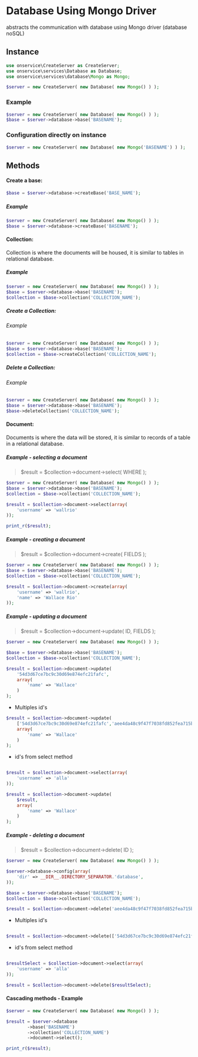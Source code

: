 # Database Using Mongo Driver
abstracts the communication with database using Mongo driver (database noSQL)

## Instance 


```php
use onservice\CreateServer as CreateServer;
use onservice\services\Database as Database;
use onservice\services\database\Mongo as Mongo;

$server = new CreateServer( new Database( new Mongo() ) );
```

### Example

```php
$server = new CreateServer( new Database( new Mongo() ) );
$base = $server->database->base('BASENAME');
```

### Configuration directly on instance

```php
$server = new CreateServer( new Database( new Mongo('BASENAME') ) );
```



## Methods


#### Create a base:

```php
$base = $server->database->createBase('BASE_NAME');
```

##### Example 

```php
$server = new CreateServer( new Database( new Mongo() ) );
$base = $server->database->createBase('BASENAME');					
```


#### Collection:
Collection is where the documents will be housed, it is similar to tables in relational database.

##### Example 

```php
$server = new CreateServer( new Database( new Mongo() ) );
$base = $server->database->base('BASENAME');					
$collection = $base->collection('COLLECTION_NAME');
```


##### Create a Collection:

###### Example 

```php
$server = new CreateServer( new Database( new Mongo() ) );
$base = $server->database->base('BASENAME');					
$collection = $base->createCollection('COLLECTION_NAME');
```



##### Delete a Collection:

###### Example 

```php
$server = new CreateServer( new Database( new Mongo() ) );
$base = $server->database->base('BASENAME');					
$base->deleteCollection('COLLECTION_NAME');

```


#### Document:
Documents is where the data will be stored, it is similar to records of a table in a relational database.

##### Example - selecting a document 
> $result  =  $collection->document->select( WHERE );

```php
$server = new CreateServer( new Database( new Mongo() ) );
$base = $server->database->base('BASENAME');					
$collection = $base->collection('COLLECTION_NAME');

$result = $collection->document->select(array(
	'username' => 'wallrio'
));

print_r($result);
```



##### Example - creating a document 
> $result  =  $collection->document->create( FIELDS );

```php
$server = new CreateServer( new Database( new Mongo() ) );
$base = $server->database->base('BASENAME');					
$collection = $base->collection('COLLECTION_NAME');

$result = $collection->document->create(array(
	'username' => 'wallrio',
	'name' => 'Wallace Rio'
));

```


##### Example - updating a document 

> $result  =  $collection->document->update( ID, FIELDS );
```php
$server = new CreateServer( new Database( new Mongo() ) );

$base = $server->database->base('BASENAME');					
$collection = $base->collection('COLLECTION_NAME');

$result = $collection->document->update(
	'54d3d67ce7bc9c30d69e874efc21fafc',
	array(
		'name' => 'Wallace'
	)
);

```


- Multiples id's
```php
$result = $collection->document->update(
	['54d3d67ce7bc9c30d69e874efc21fafc','aee4da48c9f47f7038fd852fea715bdb'],
	array(
		'name' => 'Wallace'
	)
);
```


- id's from select method
```php

$result = $collection->document->select(array(
	'username' => 'alla'
));

$result = $collection->document->update(
	$result,
	array(
		'name' => 'Wallace'
	)
);
```


##### Example - deleting a document 
> $result  =  $collection->document->delete( ID );
> 
```php
$server = new CreateServer( new Database( new Mongo() ) );

$server->database->config(array(
	'dir' => __DIR__.DIRECTORY_SEPARATOR.'database',
));

$base = $server->database->base('BASENAME');					
$collection = $base->collection('COLLECTION_NAME');

$result = $collection->document->delete('aee4da48c9f47f7038fd852fea715bdb');
```

- Multiples id's
```php

$result = $collection->document->delete(['54d3d67ce7bc9c30d69e874efc21fafc','aee4da48c9f47f7038fd852fea715bdb']);

```

- id's from select method
```php

$resultSelect = $collection->document->select(array(
	'username' => 'alla'
));

$result = $collection->document->delete($resultSelect);
```



#### Cascading methods - Example
```php
$server = new CreateServer( new Database( new Mongo() ) );

$result = $server->database
		->base('BASENAME')
		->collection('COLLECTION_NAME')
		->document->select();

print_r($result);
```
